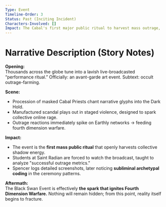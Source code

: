 ```yaml
---
Type: Event
Timeline-Order: 3
Status: Past (Inciting Incident)
Characters-Involved: []
Impact: The Cabal's first major public ritual to harvest mass outrage, officially starting the Fourth Dimension Warfare.
---
```

# Narrative Description (Story Notes)

**Opening:**  
Thousands across the globe tune into a lavish live-broadcasted “performance ritual.” Officially: an avant-garde art event. Subtext: occult outrage-farming.  

**Scene:**  
- Procession of masked Cabal Priests chant narrative glyphs into the Dark Hold.  
- Manufactured scandal plays out in staged violence, designed to spark collective online rage.  
- Outrage reactions immediately spike on Earthly networks → feeding fourth dimension warfare.  

**Impact:**  
- The event is the **first mass public ritual** that openly harvests collective shadow energy.  
- Students at Saint Radian are forced to watch the broadcast, taught to analyze "successful outrage metrics."  
- Spencer logs detailed screenshots, later noticing **subliminal archetypal coding** in the ceremony patterns.  

**Aftermath:**  
The Black Swan Event is effectively **the spark that ignites Fourth Dimension Warfare.** Nothing will remain hidden; from this point, reality itself begins to fracture.  